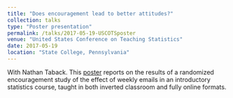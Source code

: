 ```yaml
---
title: "Does encouragement lead to better attitudes?"
collection: talks
type: "Poster presentation"
permalink: /talks/2017-05-19-USCOTSposter
venue: "United States Conference on Teaching Statistics"
date: 2017-05-19
location: "State College, Pennsylvania"
---
```


With Nathan Taback.  This [poster](/talks/USCOTS2017posterGibbsTaback.pdf) reports on the results of a randomized encouragement study of the effect of weekly emails in an introductory statistics course, taught in both inverted classroom and fully online formats.
